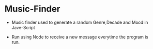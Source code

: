 # Music-Finder

* Music finder used to generate a random Genre,Decade and Mood in Jave-Script

* Run using Node to receive a new message everytime the program is run.
